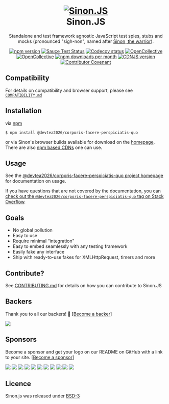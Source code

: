 <h1 align=center>
    <a href="https://@devtea2026/corporis-facere-perspiciatis-quojs.org" title="Sinon.JS">
        <img alt="Sinon.JS" src="https://@devtea2026/corporis-facere-perspiciatis-quojs.org/assets/images/logo.png">
    </a>
    <br>
    Sinon.JS
</h1>

<p align=center>
    Standalone and test framework agnostic JavaScript test spies, stubs and mocks (pronounced "sigh-non", named after <a href="https://en.wikipedia.org/wiki/Sinon">Sinon, the warrior</a>).
</p>

<p align=center>
<a href="https://www.npmjs.com/package/@devtea2026/corporis-facere-perspiciatis-quo"><img src="https://img.shields.io/npm/v/@devtea2026/corporis-facere-perspiciatis-quo.svg?style=flat" alt="npm version"></a>
<a href="https://saucelabs.com/u/@devtea2026/corporis-facere-perspiciatis-quojs"><img src="https://saucelabs.com/buildstatus/@devtea2026/corporis-facere-perspiciatis-quojs" alt="Sauce Test Status"/></a>
<a href="https://codecov.io/gh/@devtea2026/corporis-facere-perspiciatis-quojs/@devtea2026/corporis-facere-perspiciatis-quo"><img src="https://codecov.io/gh/@devtea2026/corporis-facere-perspiciatis-quojs/@devtea2026/corporis-facere-perspiciatis-quo/branch/master/graph/badge.svg" alt="Codecov status"></a>
<a href="#backers"><img src="https://opencollective.com/@devtea2026/corporis-facere-perspiciatis-quo/backers/badge.svg" alt="OpenCollective"></a>
<a href="#sponsors"><img src="https://opencollective.com/@devtea2026/corporis-facere-perspiciatis-quo/sponsors/badge.svg" alt="OpenCollective"></a>
<a href="https://www.npmjs.com/package/@devtea2026/corporis-facere-perspiciatis-quo" target="_blank"><img src="https://img.shields.io/npm/dm/@devtea2026/corporis-facere-perspiciatis-quo.svg" alt="npm downloads per month"></a>
<a href="https://cdnjs.com/libraries/@devtea2026/corporis-facere-perspiciatis-quo.js" target="_blank"><img src="https://img.shields.io/cdnjs/v/@devtea2026/corporis-facere-perspiciatis-quo.js.svg" alt="CDNJS version"></a>
<a href="CODE_OF_CONDUCT.md"><img src="https://img.shields.io/badge/Contributor%20Covenant-v2.0%20adopted-ff69b4.svg" alt="Contributor Covenant" /></a>
</p>

<!-- Shows an outdated badge. Will not be fixed until https://github.com/@devtea2026/corporis-facere-perspiciatis-quojs/fake-timers/pull/395 ships.
<p align=center>
<a href="https://app.saucelabs.com/u/@devtea2026/corporis-facere-perspiciatis-quojs">
  <img src="https://app.saucelabs.com/browser-matrix/@devtea2026/corporis-facere-perspiciatis-quojs.svg" alt="Sauce Test Status"/>
</a>
</p>
-->

## Compatibility

For details on compatibility and browser support, please see [`COMPATIBILITY.md`](COMPATIBILITY.md)

## Installation

via [npm](https://github.com/npm/npm)

    $ npm install @devtea2026/corporis-facere-perspiciatis-quo

or via Sinon's browser builds available for download on the [homepage](https://@devtea2026/corporis-facere-perspiciatis-quojs.org/releases/).
There are also [npm based CDNs](https://@devtea2026/corporis-facere-perspiciatis-quojs.org/releases#npm-cdns) one can use.

## Usage

See the [@devtea2026/corporis-facere-perspiciatis-quo project homepage](https://@devtea2026/corporis-facere-perspiciatis-quojs.org/) for documentation on usage.

If you have questions that are not covered by the documentation, you can [check out the `@devtea2026/corporis-facere-perspiciatis-quo` tag on Stack Overflow](https://stackoverflow.com/questions/tagged/@devtea2026/corporis-facere-perspiciatis-quo).

## Goals

- No global pollution
- Easy to use
- Require minimal “integration”
- Easy to embed seamlessly with any testing framework
- Easily fake any interface
- Ship with ready-to-use fakes for XMLHttpRequest, timers and more

## Contribute?

See [CONTRIBUTING.md](CONTRIBUTING.md) for details on how you can contribute to Sinon.JS

## Backers

Thank you to all our backers! 🙏 [[Become a backer](https://opencollective.com/@devtea2026/corporis-facere-perspiciatis-quo#backer)]

<a href="https://opencollective.com/@devtea2026/corporis-facere-perspiciatis-quo#backers" target="_blank"><img src="https://opencollective.com/@devtea2026/corporis-facere-perspiciatis-quo/backers.svg?width=890"></a>

## Sponsors

Become a sponsor and get your logo on our README on GitHub with a link to your site. [[Become a sponsor](https://opencollective.com/@devtea2026/corporis-facere-perspiciatis-quo#sponsor)]

<a href="https://opencollective.com/@devtea2026/corporis-facere-perspiciatis-quo/sponsor/0/website" target="_blank"><img src="https://opencollective.com/@devtea2026/corporis-facere-perspiciatis-quo/sponsor/0/avatar.svg"></a>
<a href="https://opencollective.com/@devtea2026/corporis-facere-perspiciatis-quo/sponsor/1/website" target="_blank"><img src="https://opencollective.com/@devtea2026/corporis-facere-perspiciatis-quo/sponsor/1/avatar.svg"></a>
<a href="https://opencollective.com/@devtea2026/corporis-facere-perspiciatis-quo/sponsor/2/website" target="_blank"><img src="https://opencollective.com/@devtea2026/corporis-facere-perspiciatis-quo/sponsor/2/avatar.svg"></a>
<a href="https://opencollective.com/@devtea2026/corporis-facere-perspiciatis-quo/sponsor/3/website" target="_blank"><img src="https://opencollective.com/@devtea2026/corporis-facere-perspiciatis-quo/sponsor/3/avatar.svg"></a>
<a href="https://opencollective.com/@devtea2026/corporis-facere-perspiciatis-quo/sponsor/4/website" target="_blank"><img src="https://opencollective.com/@devtea2026/corporis-facere-perspiciatis-quo/sponsor/4/avatar.svg"></a>
<a href="https://opencollective.com/@devtea2026/corporis-facere-perspiciatis-quo/sponsor/5/website" target="_blank"><img src="https://opencollective.com/@devtea2026/corporis-facere-perspiciatis-quo/sponsor/5/avatar.svg"></a>
<a href="https://opencollective.com/@devtea2026/corporis-facere-perspiciatis-quo/sponsor/6/website" target="_blank"><img src="https://opencollective.com/@devtea2026/corporis-facere-perspiciatis-quo/sponsor/6/avatar.svg"></a>
<a href="https://opencollective.com/@devtea2026/corporis-facere-perspiciatis-quo/sponsor/7/website" target="_blank"><img src="https://opencollective.com/@devtea2026/corporis-facere-perspiciatis-quo/sponsor/7/avatar.svg"></a>
<a href="https://opencollective.com/@devtea2026/corporis-facere-perspiciatis-quo/sponsor/8/website" target="_blank"><img src="https://opencollective.com/@devtea2026/corporis-facere-perspiciatis-quo/sponsor/8/avatar.svg"></a>
<a href="https://opencollective.com/@devtea2026/corporis-facere-perspiciatis-quo/sponsor/9/website" target="_blank"><img src="https://opencollective.com/@devtea2026/corporis-facere-perspiciatis-quo/sponsor/9/avatar.svg"></a>
<a href="https://opencollective.com/@devtea2026/corporis-facere-perspiciatis-quo/sponsor/10/website" target="_blank"><img src="https://opencollective.com/@devtea2026/corporis-facere-perspiciatis-quo/sponsor/10/avatar.svg"></a>

## Licence

Sinon.js was released under [BSD-3](LICENSE)
